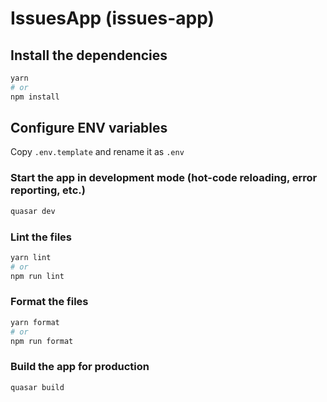 # IssuesApp (issues-app)


## Install the dependencies
```bash
yarn
# or
npm install
```

## Configure ENV variables
Copy ```.env.template``` and rename it as ```.env```



### Start the app in development mode (hot-code reloading, error reporting, etc.)
```bash
quasar dev
```


### Lint the files
```bash
yarn lint
# or
npm run lint
```


### Format the files
```bash
yarn format
# or
npm run format
```



### Build the app for production
```bash
quasar build
```
